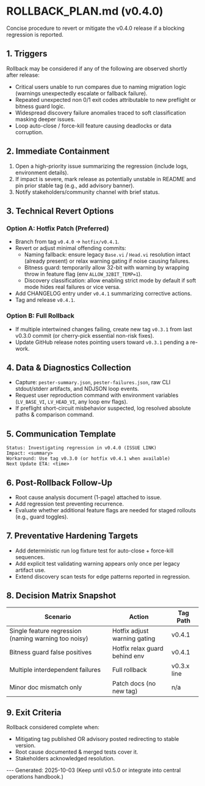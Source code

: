 <!-- markdownlint-disable-next-line MD041 -->
# ROLLBACK_PLAN.md (v0.4.0)

Concise procedure to revert or mitigate the v0.4.0 release if a blocking regression is reported.

## 1. Triggers

Rollback may be considered if any of the following are observed shortly after release:

- Critical users unable to run compares due to naming migration logic (warnings unexpectedly escalate or fallback
  failure).
- Repeated unexpected non 0/1 exit codes attributable to new preflight or bitness guard logic.
- Widespread discovery failure anomalies traced to soft classification masking deeper issues.
- Loop auto-close / force-kill feature causing deadlocks or data corruption.

## 2. Immediate Containment

1. Open a high-priority issue summarizing the regression (include logs, environment details).
2. If impact is severe, mark release as potentially unstable in README and pin prior stable tag (e.g., add advisory
   banner).
3. Notify stakeholders/community channel with brief status.

## 3. Technical Revert Options

### Option A: Hotfix Patch (Preferred)

- Branch from tag `v0.4.0` → `hotfix/v0.4.1`.
- Revert or adjust minimal offending commits:
  - Naming fallback: ensure legacy `Base.vi` / `Head.vi` resolution intact (already present) or relax warning gating if
    noise causing failures.
  - Bitness guard: temporarily allow 32-bit with warning by wrapping throw in feature flag (env `ALLOW_32BIT_TEMP=1`).
  - Discovery classification: allow enabling strict mode by default if soft mode hides real failures or vice versa.
- Add CHANGELOG entry under `v0.4.1` summarizing corrective actions.
- Tag and release `v0.4.1`.

### Option B: Full Rollback

- If multiple intertwined changes failing, create new tag `v0.3.1` from last v0.3.0 commit (or cherry-pick essential
  non-risk fixes).
- Update GitHub release notes pointing users toward `v0.3.1` pending a re-work.

## 4. Data & Diagnostics Collection

- Capture: `pester-summary.json`, `pester-failures.json`, raw CLI stdout/stderr artifacts, and NDJSON loop events.
- Request user reproduction command with environment variables (`LV_BASE_VI`, `LV_HEAD_VI`, any loop env flags).
- If preflight short-circuit misbehavior suspected, log resolved absolute paths & comparison command.

## 5. Communication Template

```text
Status: Investigating regression in v0.4.0 (ISSUE LINK)
Impact: <summary>
Workaround: Use tag v0.3.0 (or hotfix v0.4.1 when available)
Next Update ETA: <time>
```

## 6. Post-Rollback Follow-Up

- Root cause analysis document (1-page) attached to issue.
- Add regression test preventing recurrence.
- Evaluate whether additional feature flags are needed for staged rollouts (e.g., guard toggles).

## 7. Preventative Hardening Targets

- Add deterministic run log fixture test for auto-close + force-kill sequences.
- Add explicit test validating warning appears only once per legacy artifact use.
- Extend discovery scan tests for edge patterns reported in regression.

## 8. Decision Matrix Snapshot

| Scenario | Action | Tag Path |
|----------|--------|---------|
| Single feature regression (naming warning too noisy) | Hotfix adjust warning gating | v0.4.1 |
| Bitness guard false positives | Hotfix relax guard behind env | v0.4.1 |
| Multiple interdependent failures | Full rollback | v0.3.x line |
| Minor doc mismatch only | Patch docs (no new tag) | n/a |

## 9. Exit Criteria

Rollback considered complete when:

- Mitigating tag published OR advisory posted redirecting to stable version.
- Root cause documented & merged tests cover it.
- Stakeholders acknowledged resolution.

--- Generated: 2025-10-03 (Keep until v0.5.0 or integrate into central operations handbook.)

